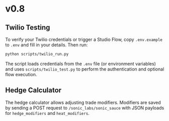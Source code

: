 # v0.8

## Twilio Testing

To verify your Twilio credentials or trigger a Studio Flow, copy `.env.example` to
`.env` and fill in your details. Then run:

```bash
python scripts/twilio_run.py
```

The script loads credentials from the `.env` file (or environment variables) and
uses `scripts/twilio_test.py` to perform the authentication and optional flow
execution.

## Hedge Calculator
The hedge calculator allows adjusting trade modifiers. Modifiers are saved by sending a POST request to `/sonic_labs/sonic_sauce` with JSON payloads for `hedge_modifiers` and `heat_modifiers`.

